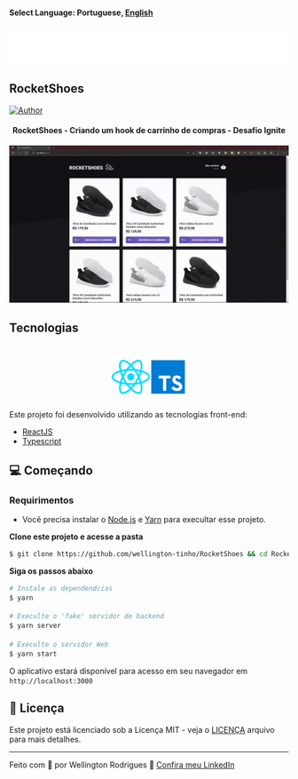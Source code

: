#### Select Language: **Portuguese**, [English](https://github.com/wellington-tinho/RocketShoes)


<p align="center">
  <img src=".github/logo.svg" alt="RocketShoes logo" />
</p>

## RocketShoes


[![Author](https://img.shields.io/badge/author-wellington--tinho-8257E5?style=flat-square)](https://github.com/wellington-tinho)


<h4 align="center">
  RocketShoes - Criando um hook de carrinho de compras - Desafio Ignite
</h4>


![ RocketShoes preview](.github/app-preview.gif)




## Tecnologias

<p align="center">
  <br />
  <img src="./.github/tecs-used.png" width="140px"  alt="Technologies used"/>
</p>

Este projeto foi desenvolvido utilizando as tecnologias front-end: 

- [ReactJS](https://reactjs.org/)
- [Typescript](https://www.typescriptlang.org/)

## 💻 Começando

### Requirimentos

- Você precisa instalar o [Node.js](https://nodejs.org/en/download/) e [Yarn](https://yarnpkg.com/) para execultar esse projeto.

**Clone este projeto e acesse a pasta**

```bash
$ git clone https://github.com/wellington-tinho/RocketShoes && cd RocketShoes
```

**Siga os passos abaixo**

```bash
# Instale as dependendcias
$ yarn

# Execulte o 'fake' servidor de backend
$ yarn server

# Execulte o servidor Web
$ yarn start
```

O aplicativo estará disponível para acesso em seu navegador em `http://localhost:3000`

## 📝 Licença

Este projeto está licenciado sob a Licença MIT - veja o [LICENÇA](LICENSE) arquivo para mais detalhes.

---

Feito com 💙 por Wellington Rodrigues 👋 [Confira meu LinkedIn](https://www.linkedin.com/in/wellington123/)
